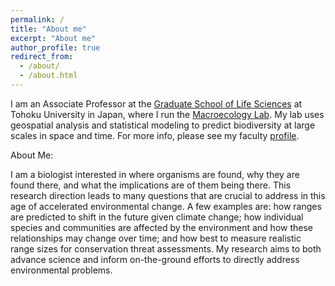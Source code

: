 ```yaml
---
permalink: /
title: "About me"
excerpt: "About me"
author_profile: true
redirect_from: 
  - /about/
  - /about.html
---
```


I am an Associate Professor at the [Graduate School of Life Sciences](https://www.lifesci.tohoku.ac.jp/en/) at Tohoku University in Japan, where I run the [Macroecology Lab](https://www.lifesci.tohoku.ac.jp/en/research/fields/laboratory---id-45417.html). My lab uses geospatial analysis and statistical modeling to predict biodiversity at large scales in space and time. For more info, please see my faculty [profile](https://www.lifesci.tohoku.ac.jp/en/research/teacher/detail---id-45605.html). 

About Me: 

I am a biologist interested in where organisms are found, why they are found there, and what the implications are of them being there. This research direction leads to many questions that are crucial to address in this age of accelerated environmental change. A few examples are: how ranges are predicted to shift in the future given climate change; how individual species and communities are affected by the environment and how these relationships may change over time; and how best to measure realistic range sizes for conservation threat assessments. My research aims to both advance science and inform on-the-ground efforts to directly address environmental problems.
